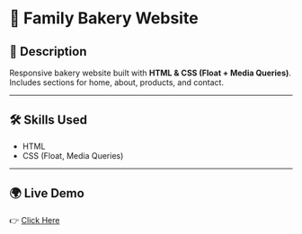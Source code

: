 # 🍞 Family Bakery Website

## 📖 Description
Responsive bakery website built with **HTML & CSS (Float + Media Queries)**.  
Includes sections for home, about, products, and contact.

---

## 🛠️ Skills Used
- HTML
- CSS (Float, Media Queries)

---

## 🌍 Live Demo
👉 [Click Here](https://mohamedsalam5a.github.io/project-html-Css-Bootstrap-Route/Family-Bakery/)


